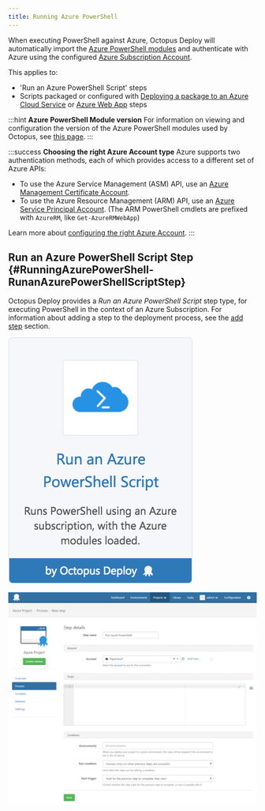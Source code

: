 ```yaml
---
title: Running Azure PowerShell
---
```


When executing PowerShell against Azure, Octopus Deploy will automatically import the [Azure PowerShell modules](https://github.com/Azure/azure-powershell) and authenticate with Azure using the configured [Azure Subscription Account](/docs/guides/azure-deployments/creating-an-azure-account/index.md).

This applies to:

- 'Run an Azure PowerShell Script' steps
- Scripts packaged or configured with [Deploying a package to an Azure Cloud Service](/docs/deploying-applications/deploying-to-azure/deploying-a-package-to-an-azure-cloud-service/index.md) or [Azure Web App](/docs/deploying-applications/deploying-to-azure/deploying-a-package-to-an-azure-web-app/index.md) steps

:::hint
**Azure PowerShell Module version**
For information on viewing and configuration the version of the Azure PowerShell modules used by Octopus, see [this page](/docs/guides/azure-deployments/running-azure-powershell/configuring-the-version-of-the-azure-powershell-modules.md).
:::

:::success
**Choosing the right Azure Account type**
Azure supports two authentication methods, each of which provides access to a different set of Azure APIs:

- To use the Azure Service Management (ASM) API, use an [Azure Management Certificate Account](/docs/guides/azure-deployments/creating-an-azure-account/creating-an-azure-management-certificate-account.md).
- To use the Azure Resource Management (ARM) API, use an [Azure Service Principal Account](/docs/guides/azure-deployments/creating-an-azure-account/creating-an-azure-service-principal-account.md). (The ARM PowerShell cmdlets are prefixed with `AzureRM`, like `Get-AzureRMWebApp`)

Learn more about [configuring the right Azure Account](/docs/guides/azure-deployments/creating-an-azure-account/index.md).
:::

## Run an Azure PowerShell Script Step {#RunningAzurePowerShell-RunanAzurePowerShellScriptStep}

Octopus Deploy provides a *Run an Azure PowerShell Script* step type, for executing PowerShell in the context of an Azure Subscription. For information about adding a step to the deployment process, see the [add step](/docs/deploying-applications/adding-steps.md) section.

![](/docs/images/5671696/5865912.png "width=170")

![](/docs/images/3048705/3278370.png "width=500")
